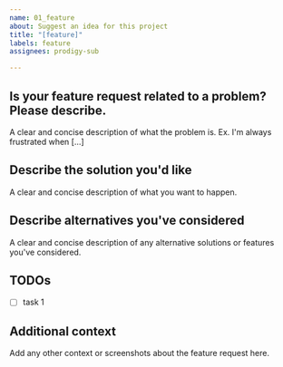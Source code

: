 ```yaml
---
name: 01_feature
about: Suggest an idea for this project
title: "[feature]"
labels: feature
assignees: prodigy-sub

---
```


## Is your feature request related to a problem? Please describe.
A clear and concise description of what the problem is. Ex. I'm always frustrated when [...]

## Describe the solution you'd like
A clear and concise description of what you want to happen.

## Describe alternatives you've considered
A clear and concise description of any alternative solutions or features you've considered.

## TODOs
- [ ] task 1

## Additional context 
Add any other context or screenshots about the feature request here.
